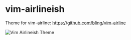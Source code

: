 vim-airlineish
==============

Theme for vim-airline: https://github.com/bling/vim-airline

![Vim Airlineish Theme](https://raw.github.com/paranoida/vim-airlineish/master/preview.gif)
